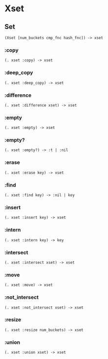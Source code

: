 # Xset

## Set

```code
(Xset [num_buckets cmp_fnc hash_fnc]) -> xset
```

### :copy

```code
(. xset :copy) -> xset
```

### :deep_copy

```code
(. xset :deep_copy) -> xset
```

### :difference

```code
(. xset :difference xset) -> xset
```

### :empty

```code
(. xset :empty) -> xset
```

### :empty?

```code
(. xset :empty?) -> :t | :nil
```

### :erase

```code
(. xset :erase key) -> xset
```

### :find

```code
(. xset :find key) -> :nil | key
```

### :insert

```code
(. xset :insert key) -> xset
```

### :intern

```code
(. xset :intern key) -> key
```

### :intersect

```code
(. xset :intersect xset) -> xset
```

### :move

```code
(. xset :move) -> xset
```

### :not_intersect

```code
(. xset :not_intersect xset) -> xset
```

### :resize

```code
(. xset :resize num_buckets) -> xset
```

### :union

```code
(. xset :union xset) -> xset
```

